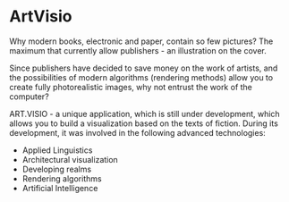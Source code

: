 # ArtVisio
Why modern books, electronic and paper, contain so few pictures?
The maximum that currently allow publishers - an illustration on the cover.

Since publishers have decided to save money on the work of artists, and the 
possibilities of modern algorithms (rendering methods) allow you to create fully 
photorealistic images, why not entrust the work of the computer?

ART.VISIO - a unique application, which is still under development, which allows 
you to build a visualization based on the texts of fiction. During its development, 
it was involved in the following advanced technologies:

 - Applied Linguistics
 - Architectural visualization
 - Developing realms
 - Rendering algorithms
 - Artificial Intelligence

